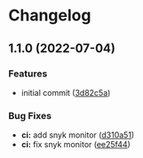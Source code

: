 # Changelog


## 1.1.0 (2022-07-04)


### Features

* initial commit ([3d82c5a](https://github.com/muhlba91/telegraf-output-kinesis-data-firehose/commit/3d82c5a474c7bc3b5c5b4811022da3ab14a68dd4))


### Bug Fixes

* **ci:** add snyk monitor ([d310a51](https://github.com/muhlba91/telegraf-output-kinesis-data-firehose/commit/d310a510cd4ea3120162b8a7a64eaabb8a38d4d4))
* **ci:** fix snyk monitor ([ee25f44](https://github.com/muhlba91/telegraf-output-kinesis-data-firehose/commit/ee25f44c1a70b4dad13d950d336cc77a7c4ce96e))
